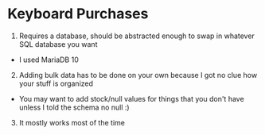 # Keyboard Purchases

1) Requires a database, should be abstracted enough to swap in whatever SQL database you want
  * I used MariaDB 10

2) Adding bulk data has to be done on your own because I got no clue how your stuff is organized
  * You may want to add stock/null values for things that you don't have unless I told the schema no null :)

3) It mostly works most of the time
